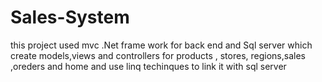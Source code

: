 # Sales-System
this project used mvc .Net frame work for back end and Sql server which create models,views and controllers for products , stores, regions,sales ,oreders and home and use linq techinques to link it with sql server 
